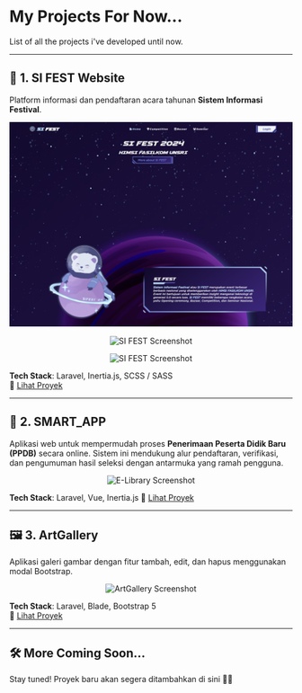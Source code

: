 #  My Projects For Now...

List of all the projects i've developed until now.

---

## 🚀 1. SI FEST Website

Platform informasi dan pendaftaran acara tahunan **Sistem Informasi Festival**.

<p align="center">
  <img src="img/sifest2024/sifest1.png" alt="SI FEST Screenshot" width="600"/>
</p>
<p align="center">
  <img src="https://your-image-url.com/sifest.png" alt="SI FEST Screenshot" width="600"/>
</p>
<p align="center">
  <img src="https://your-image-url.com/sifest.png" alt="SI FEST Screenshot" width="600"/>
</p>

**Tech Stack**: Laravel, Inertia.js, SCSS / SASS  
🔗 [Lihat Proyek](https://github.com/username/sifest)

---

## 🏫 2. SMART_APP
Aplikasi web untuk mempermudah proses **Penerimaan Peserta Didik Baru (PPDB)** secara online. Sistem ini mendukung alur pendaftaran, verifikasi, dan pengumuman hasil seleksi dengan antarmuka yang ramah pengguna.

<p align="center">
  <img src="https://your-image-url.com/elibrary.png" alt="E-Library Screenshot" width="600"/>
</p>

**Tech Stack**: Laravel, Vue, Inertia.js
🔗 [Lihat Proyek](https://github.com/username/elibrary)

---

## 🖼 3. ArtGallery

Aplikasi galeri gambar dengan fitur tambah, edit, dan hapus menggunakan modal Bootstrap.

<p align="center">
  <img src="https://your-image-url.com/artgallery.png" alt="ArtGallery Screenshot" width="600"/>
</p>

**Tech Stack**: Laravel, Blade, Bootstrap 5  
🔗 [Lihat Proyek](https://github.com/username/artgallery)

---

## 🛠 More Coming Soon...

Stay tuned! Proyek baru akan segera ditambahkan di sini 👀✨
